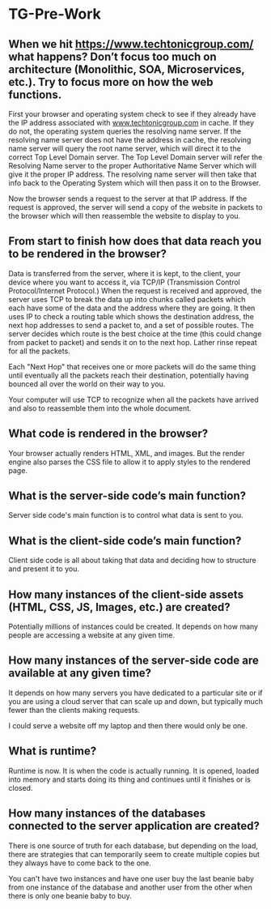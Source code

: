 # TG-Pre-Work

## When we hit https://www.techtonicgroup.com/ what happens? Don’t focus too much on architecture (Monolithic, SOA, Microservices, etc.). Try to focus more on how the web functions.

First your browser and operating system check to see if they already have the IP address associated with www.techtonicgroup.com in cache.
If they do not, the operating system queries the resolving name server.
If the resolving name server does not have the address in cache, the resolving name server will query the root name server,
which will direct it to the correct Top Level Domain server. The Top Level Domain server will refer the Resolving Name server
to the proper Authoritative Name Server which will give it the proper IP address.
The resolving name server will then take that info back to the Operating System which will then pass it on to the Browser.

Now the browser sends a request to the server at that IP address. If the request is approved, the server will send a copy of
the website in packets to the browser which will then reassemble the website to display to you.

## From start to finish how does that data reach you to be rendered in the browser?

Data is transferred from the server, where it is kept, to the client, your device where you want to access it, via TCP/IP (Transmission Control Protocol/Internet Protocol.)
When the request is received and approved, the server uses TCP to break the data up into chunks called packets which each have some of the data and the address where they are going.
It then uses IP to check a routing table which shows the destination address, the next hop addresses to send a packet to, and a set of possible routes.
The server decides which route is the best choice at the time (this could change from packet to packet) and sends it on to the next hop. Lather rinse repeat for all the packets.

Each "Next Hop" that receives one or more packets will do the same thing until eventually all the packets reach their destination, potentially
having bounced all over the world on their way to you.

Your computer will use TCP to recognize when all the packets have arrived and also to reassemble them into the whole document.

## What code is rendered in the browser?

Your browser actually renders HTML, XML, and images. But the render engine also parses the CSS file to allow it to apply styles to the rendered page.

## What is the server-side code’s main function?

Server side code's main function is to control what data is sent to you.

## What is the client-side code’s main function?

Client side code is all about taking that data and deciding how to structure and present it to you.

## How many instances of the client-side assets (HTML, CSS, JS, Images, etc.) are created?

Potentially millions of instances could be created. It depends on how many people are accessing a website at any given time.

## How many instances of the server-side code are available at any given time?

It depends on how many servers you have dedicated to a particular site or if you are using a cloud server that can scale up and down, but typically much
fewer than the clients making requests.

I could serve a website off my laptop and then there would only be one.

## What is runtime?

Runtime is now. It is when the code is actually running. It is opened, loaded into memory and starts doing its thing and continues until it finishes or is closed.

## How many instances of the databases connected to the server application are created?

There is one source of truth for each database, but depending on the load, there are strategies that can temporarily seem to create multiple copies but they
always have to come back to the one.

You can't have two instances and have one user buy the last beanie baby from one instance of the database and another user from the other when there is only one beanie baby to buy.
